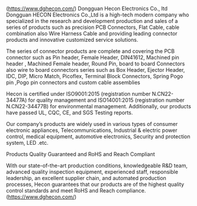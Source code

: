 (https://www.dghecon.com/)
Dongguan Hecon Electronics Co., ltd
Dongguan HECON Electronics Co.,Ltd is a high-tech modern company who specialized in the research and development production and sales of a series of products such as precision PCB Connectors, Flat Cable, cable combination also Wire Harness Cable and providing leading connector products and innovative customized service solutions.

The series of connector products are complete and covering the PCB connector such as Pin header, Female Header, DIN41612, Machined pin header , Machined Female header, Round Pin, board to board Connectors also wire to board connectors series such as Box Header, Ejector Header, IDC, DIP, Micro Match, Picoflex, Terminal Block Connectors, Spring Pogo pin ,Pogo pin connectors and custom cable assemblies

Hecon is certified under ISO9001:2015 (registration number N.CN22-34477A) for quality management and ISO14001:2015 (registration number N.CN22-34477B) for environmental management. Additionally, our products have passed UL, CQC, CE, and SGS Testing reports.

Our company’s products are widely used in various types of consumer electronic appliances, Telecommunications, Industrial & electric power control, medical equipment, automotive electronics, Security and protection system, LED .etc. 

Products Quality Guaranteed and RoHS and Reach Compliant

With our state-of-the-art production conditions, knowledgeable R&D team, advanced quality inspection equipment, experienced staff, responsible leadership, an excellent supplier chain, and automated production processes, Hecon guarantees that our products are of the highest quality control standards and meet RoHS and Reach compliance.
(https://www.dghecon.com/)
